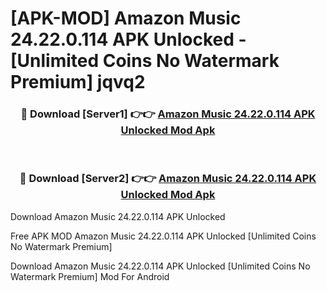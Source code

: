 # [APK-MOD] Amazon Music 24.22.0.114 APK Unlocked - [Unlimited Coins No Watermark Premium] jqvq2



<div align="center">
<h3>🔴 Download [Server1] 👉👉 <a href="https://momento.my/?title=Amazon_Music_24.22.0.114_APK_Unlocked">Amazon Music 24.22.0.114 APK Unlocked Mod Apk</a></h3><br>

<h3>🔴 Download [Server2] 👉👉 <a href="https://momento.my/?title=Amazon_Music_24.22.0.114_APK_Unlocked">Amazon Music 24.22.0.114 APK Unlocked Mod Apk</a></h3>
</div>



Download Amazon Music 24.22.0.114 APK Unlocked 

Free APK MOD Amazon Music 24.22.0.114 APK Unlocked [Unlimited Coins No Watermark Premium]

Download Amazon Music 24.22.0.114 APK Unlocked [Unlimited Coins No Watermark Premium] Mod For Android
